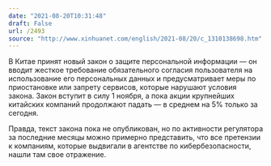 ```yaml
---
date: "2021-08-20T10:31:48"
draft: False
url: /2493
source: "http://www.xinhuanet.com/english/2021-08/20/c_1310138698.htm"
---
```


В Китае принят новый закон о защите персональной информации — он вводит жесткое требование обязательного согласия пользователя на использование его персональных данных и предусматривает меры по приостановке или запрету сервисов, которые нарушают условия закона. Закон вступит в силу 1 ноября, а пока акции крупнейших китайских компаний продолжают падать — в среднем на 5% только за сегодня.

Правда, текст закона пока не опубликован, но по активности регулятора за последние месяцы можно примерно представить, что все претензии к компаниям, которые выдвигали в агентстве по кибербезопасности, нашли там свое отражение.
